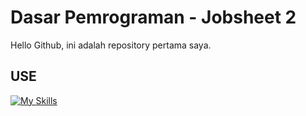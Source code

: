 # Dasar Pemrograman - Jobsheet 2

Hello Github, ini adalah repository pertama saya.

## USE
[![My Skills](https://skillicons.dev/icons?i=java,vscode)](https://skillicons.dev)
